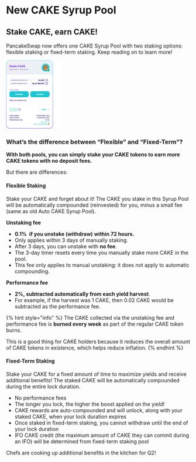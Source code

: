 # New CAKE Syrup Pool

## Stake CAKE, earn CAKE!

PancakeSwap now offers one CAKE Syrup Pool with two staking options: flexible staking or fixed-term staking. Keep reading on to learn more!

![New Cake Pool](/../../.gitbook/assets/cake-pool-enabled.png)

### What’s the difference between “Flexible” and “Fixed-Term”?

**With both pools, you can simply stake your CAKE tokens to earn more CAKE tokens with no deposit fees.**&#x20;

But there are differences:

#### Flexible Staking

Stake your CAKE and forget about it! The CAKE you stake in this Syrup Pool will be automatically compounded (reinvested) for you, minus a small fee (same as old Auto CAKE Syrup Pool).

**Unstaking fee**

* **0.1%  if you unstake (withdraw) within 72 hours.**
* Only applies within 3 days of manually staking.
* After 3 days, you can unstake with **no fee**.
* The 3-day timer resets every time you manually stake more CAKE in the pool.
* This fee only applies to manual unstaking: it does not apply to automatic compounding.

**Performance fee**

* **2%, subtracted automatically from each yield harvest**.
* For example, if the harvest was 1 CAKE, then 0.02 CAKE would be subtracted as the performance fee.

{% hint style="info" %}
The CAKE collected via the unstaking fee and performance fee is **burned every week** as part of the regular CAKE token burns.&#x20;

This is a good thing for CAKE holders because it reduces the overall amount of CAKE tokens in existence, which helps reduce inflation.
{% endhint %}

#### Fixed-Term Staking

Stake your CAKE for a fixed amount of time to maximize yields and receive additional benefits! The staked CAKE will be automatically compounded during the entire lock duration. 

* No performance fees
* The longer you lock, the higher the boost applied on the yield!
* CAKE rewards are auto-compounded and will unlock, along with your staked CAKE, when your lock duration expires
* Once staked in fixed-term staking, you cannot withdraw until the end of your lock duration
* IFO CAKE credit (the maximum amount of CAKE they can commit during an IFO) will be determined from fixed-term staking pool

Chefs are cooking up additional benefits in the kitchen for Q2! 

